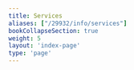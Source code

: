 ```yaml
---
title: Services
aliases: ["/29932/info/services"]
bookCollapseSection: true
weight: 5
layout: 'index-page'
type: 'page'
---
```

